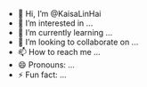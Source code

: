- 👋 Hi, I’m @KaisaLinHai
- 👀 I’m interested in ...
- 🌱 I’m currently learning ...
- 💞️ I’m looking to collaborate on ...
- 📫 How to reach me ...
- 😄 Pronouns: ...
- ⚡ Fun fact: ...

<!---
KaisaLinHai/KaisaLinHai is a ✨ special ✨ repository because its `README.md` (this file) appears on your GitHub profile.
You can click the Preview link to take a look at your changes.
--->
